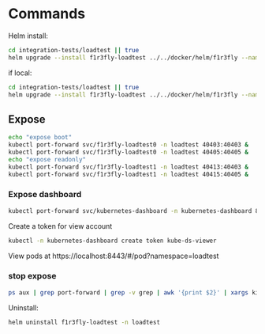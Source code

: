 # Commands

Helm install:

```sh
cd integration-tests/loadtest || true
helm upgrade --install f1r3fly-loadtest ../../docker/helm/f1r3fly --namespace loadtest --create-namespace --values loadtest-values.yaml
```

if local:
```sh
cd integration-tests/loadtest || true
helm upgrade --install f1r3fly-loadtest ../../docker/helm/f1r3fly --namespace loadtest --create-namespace --values ../../docker/minikube/minikube-values.yaml --values loadtest-values.yaml
```

## Expose
```sh
echo "expose boot"
kubectl port-forward svc/f1r3fly-loadtest0 -n loadtest 40403:40403 &
kubectl port-forward svc/f1r3fly-loadtest0 -n loadtest 40405:40405 &
echo "expose readonly"
kubectl port-forward svc/f1r3fly-loadtest1 -n loadtest 40413:40403 &
kubectl port-forward svc/f1r3fly-loadtest1 -n loadtest 40415:40405 &
```

### Expose dashboard
```sh
kubectl port-forward svc/kubernetes-dashboard -n kubernetes-dashboard 8443:443
```
Create a token for view account
```sh
kubectl -n kubernetes-dashboard create token kube-ds-viewer
```
View pods at https://localhost:8443/#/pod?namespace=loadtest

### stop expose
```sh
ps aux | grep port-forward | grep -v grep | awk '{print $2}' | xargs kill
```

Uninstall:
```sh
helm uninstall f1r3fly-loadtest -n loadtest
```